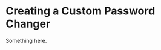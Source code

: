 [title]: # (Creating a Custom Password Changer)
[tags]: # (XXX)
[priority]: # (2763)
# Creating a Custom Password Changer
Something here.
